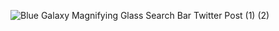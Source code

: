 
![Blue Galaxy Magnifying Glass Search Bar Twitter Post (1) (2)](https://user-images.githubusercontent.com/106090200/195391565-3ff6087f-25cf-4e09-94bc-5b4eb5119175.png)
